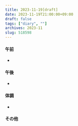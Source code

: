 ```yaml
---
title: 2023-11-19[draft]
date: 2023-11-19T21:00:00+09:00
draft: false
tags: ["diary", ""]
archives: 2023-11
slug: 518598
---
```

#### 午前
- 
#### 午後
- 
#### 体調
- 
#### その他